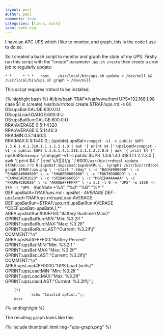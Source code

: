 ```yaml
---
layout: post
author: paul
comments: true
categories: [linux, bash]
icon: bash.svg
---
```

I have an APC UPS which I like to monitor, and graph, this is the code I use to do so.

So I created a bash script to monitor and graph the state of my UPS.
Firstly run this script with the "create" parameter `ups.sh create` then create a cron job to regularly update:

`* *     * * *   root    /usr/local/bin/ups.sh update > /dev/null && /usr/local/bin/ups.sh graph > /dev/null`

This script requires rrdtool to be installed.

{% highlight bash %}
#!/bin/bash
TRAF=/var/www/html
UPS=192.168.1.98
        case $1 in (create)
                /usr/bin/rrdtool create $TRAF/ups.rrd -s 60 \
                DS:upsBat:GAUGE:600:0:U \
                DS:upsLoad:GAUGE:600:0:U \
                DS:upsBatRun:GAUGE:600:0:U \
                RRA:AVERAGE:0.5:1:4320 \
                RRA:AVERAGE:0.5:1440:3 \
                RRA:MIN:0.5:1440:3 \
                RRA:MAX:0.5:1440:3;;
        (update)
                upsBat=`snmpget -v1 -c public $UPS 1.3.6.1.4.1.318.1.1.1.2.2.1.0 | awk '{ print $4 }'`
                upsLoad=`snmpget -v1 -c public $UPS 1.3.6.1.4.1.318.1.1.1.2.2.8.0 | awk '{ print $4 }'`
                upsBatRun=`expr \`snmpget -v1 -c public $UPS .1.3.6.1.4.1.318.1.1.1.2.2.3.0 | awk '{ print $4 }' | sed 's/\((\|)\)//g'\` / 6000`
                /usr/bin/rrdtool update $TRAF/ups.rrd N:$upsBat:$upsLoad:$upsBatRun;;
        (graph)
                /usr/bin/rrdtool graph $TRAF/ups.png \
                --start "-3day" \
                -c "BACK#000000" \
                -c "SHADEA#000000" \
                -c "SHADEB#000000" \
                -c "FONT#DDDDDD" \
                -c "CANVAS#202020" \
                -c "GRID#666666" \
                -c "MGRID#AAAAAA" \
                -c "FRAME#202020" \
                -c "ARROW#FFFFFF" \
                -u 1.1 -l 0 -v "UPS" -w 1100 -h 250 -t "UPS - `/bin/date +%A", "%d" "%B" "%Y`" \
                DEF:upsBatA=$TRAF/ups.rrd:upsBat:AVERAGE \
                DEF:upsLoad=$TRAF/ups.rrd:upsLoad:AVERAGE \
                DEF:upsBatRun=$TRAF/ups.rrd:upsBatRun:AVERAGE \
                "CDEF:upsBat=upsBatA,1,*" \
                AREA:upsBatRun\#00FF00:"Battery Runtime (Mins)" \
                GPRINT:upsBatRun:MIN:"Min\: %3.2lf " \
                GPRINT:upsBatRun:MAX:"Max\: %3.2lf" \
                GPRINT:upsBatRun:LAST:"Current\: %3.2lf\j" \
                COMMENT:"\\n" \
                AREA:upsBat\#FFFF00:"Battery Percent" \
                GPRINT:upsBat:MIN:"Min\: %3.2lf " \
                GPRINT:upsBat:MAX:"Max\: %3.2lf" \
                GPRINT:upsBat:LAST:"Current\: %3.2lf\j" \
                COMMENT:"\\n" \
                AREA:upsLoad\#FF0000:"UPS Load (volts)" \
                GPRINT:upsLoad:MIN:"Min\: %3.2lf " \
                GPRINT:upsLoad:MAX:"Max\: %3.2lf" \
                GPRINT:upsLoad:LAST:"Current\: %3.2lf\j";;

        (*)
                echo "Invalid option.";;
        esac
{% endhighlight %}

The resulting graph looks like this:

{% include thumbnail.html img="ups-graph.png" %}
